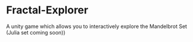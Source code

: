 # Fractal-Explorer
 A unity game which allows you to interactively explore the Mandelbrot Set (Julia set coming soon))
